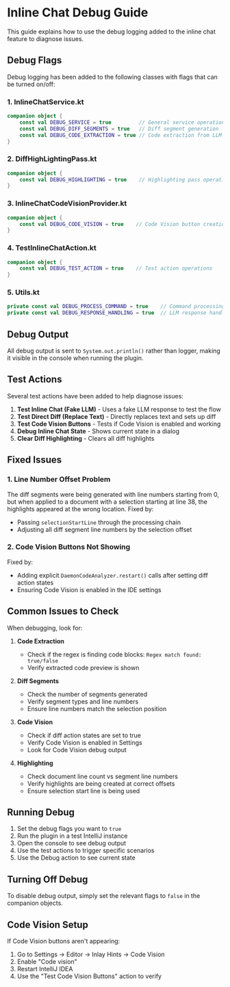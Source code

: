 # Inline Chat Debug Guide

This guide explains how to use the debug logging added to the inline chat feature to diagnose issues.

## Debug Flags

Debug logging has been added to the following classes with flags that can be turned on/off:

### 1. InlineChatService.kt
```kotlin
companion object {
    const val DEBUG_SERVICE = true         // General service operations
    const val DEBUG_DIFF_SEGMENTS = true   // Diff segment generation
    const val DEBUG_CODE_EXTRACTION = true // Code extraction from LLM response
}
```

### 2. DiffHighLightingPass.kt
```kotlin
companion object {
    const val DEBUG_HIGHLIGHTING = true    // Highlighting pass operations
}
```

### 3. InlineChatCodeVisionProvider.kt
```kotlin
companion object {
    const val DEBUG_CODE_VISION = true    // Code Vision button creation
}
```

### 4. TestInlineChatAction.kt
```kotlin
companion object {
    const val DEBUG_TEST_ACTION = true    // Test action operations
}
```

### 5. Utils.kt
```kotlin
private const val DEBUG_PROCESS_COMMAND = true    // Command processing
private const val DEBUG_RESPONSE_HANDLING = true  // LLM response handling
```

## Debug Output

All debug output is sent to `System.out.println()` rather than logger, making it visible in the console when running the plugin.

## Test Actions

Several test actions have been added to help diagnose issues:

1. **Test Inline Chat (Fake LLM)** - Uses a fake LLM response to test the flow
2. **Test Direct Diff (Replace Text)** - Directly replaces text and sets up diff
3. **Test Code Vision Buttons** - Tests if Code Vision is enabled and working
4. **Debug Inline Chat State** - Shows current state in a dialog
5. **Clear Diff Highlighting** - Clears all diff highlights

## Fixed Issues

### 1. Line Number Offset Problem
The diff segments were being generated with line numbers starting from 0, but when applied to a document with a selection starting at line 38, the highlights appeared at the wrong location. Fixed by:
- Passing `selectionStartLine` through the processing chain
- Adjusting all diff segment line numbers by the selection offset

### 2. Code Vision Buttons Not Showing
Fixed by:
- Adding explicit `DaemonCodeAnalyzer.restart()` calls after setting diff action states
- Ensuring Code Vision is enabled in the IDE settings

## Common Issues to Check

When debugging, look for:

1. **Code Extraction**
   - Check if the regex is finding code blocks: `Regex match found: true/false`
   - Verify extracted code preview is shown

2. **Diff Segments**
   - Check the number of segments generated
   - Verify segment types and line numbers
   - Ensure line numbers match the selection position

3. **Code Vision**
   - Check if diff action states are set to true
   - Verify Code Vision is enabled in Settings
   - Look for Code Vision debug output

4. **Highlighting**
   - Check document line count vs segment line numbers
   - Verify highlights are being created at correct offsets
   - Ensure selection start line is being used

## Running Debug

1. Set the debug flags you want to `true`
2. Run the plugin in a test IntelliJ instance
3. Open the console to see debug output
4. Use the test actions to trigger specific scenarios
5. Use the Debug action to see current state

## Turning Off Debug

To disable debug output, simply set the relevant flags to `false` in the companion objects.

## Code Vision Setup

If Code Vision buttons aren't appearing:
1. Go to Settings → Editor → Inlay Hints → Code Vision
2. Enable "Code vision"
3. Restart IntelliJ IDEA
4. Use the "Test Code Vision Buttons" action to verify

